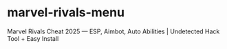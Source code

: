 # marvel-rivals-menu
Marvel Rivals Cheat 2025 — ESP, Aimbot, Auto Abilities | Undetected Hack Tool + Easy Install
